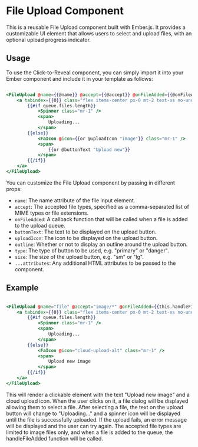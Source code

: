 # File Upload Component


This is a reusable File Upload component built with Ember.js. It provides a customizable UI element that allows users to select and upload files, with an optional upload progress indicator.
## Usage

To use the Click-to-Reveal component, you can simply import it into your Ember component and include it in your template as follows:

```hbs

<FileUpload @name={{@name}} @accept={{@accept}} @onFileAdded={{@onFileAdded}} as |queue|>
    <a tabindex={{0}} class="flex items-center px-0 mt-2 text-xs no-underline truncate cursor-pointer btn {{if @outline 'btn-outline'}} btn-{{or @type 'default'}} btn-{{or @size 'sm'}}" ...attributes>
        {{#if queue.files.length}}
            <Spinner class="mr-1" />
            <span>
                Uploading...
            </span>
        {{else}}
            <FaIcon @icon={{or @uploadIcon "image"}} class="mr-1" />
            <span>
                {{or @buttonText "Upload new"}}
            </span>
        {{/if}}
    </a>
</FileUpload>

```

You can customize the File Upload component by passing in different props:

- `name`: The name attribute of the file input element.
- `accept`: The accepted file types, specified as a comma-separated list of MIME types or file extensions.
- `onFileAdded`: A callback function that will be called when a file is added to the upload queue.
- `buttonText`: The text to be displayed on the upload button.
- `uploadIcon`: The icon to be displayed on the upload button.
- `outline`: Whether or not to display an outline around the upload button.
- `type`: The type of button to be used, e.g. "primary" or "danger".
- `size`: The size of the upload button, e.g. "sm" or "lg".
- `...attributes`: Any additional HTML attributes to be passed to the component.

## Example

```hbs

<FileUpload @name="file" @accept="image/*" @onFileAdded={{this.handleFileAdded}} as |queue|>
    <a tabindex={{0}} class="flex items-center px-0 mt-2 text-xs no-underline truncate cursor-pointer btn btn-outline-primary btn-sm" ...attributes>
        {{#if queue.files.length}}
            <Spinner class="mr-1" />
            <span>
                Uploading...
            </span>
        {{else}}
            <FaIcon @icon="cloud-upload-alt" class="mr-1" />
            <span>
                Upload new image
            </span>
        {{/if}}
    </a>
</FileUpload>

```

This will render a clickable element with the text "Upload new image" and a cloud upload icon. When the user clicks on it, a file dialog will be displayed allowing them to select a file. After selecting a file, the text on the upload button will change to "Uploading..." and a spinner icon will be displayed until the file is successfully uploaded. If the upload fails, an error message will be displayed and the user can try again. The accepted file types are limited to image files only, and when a file is added to the queue, the handleFileAdded function will be called.
